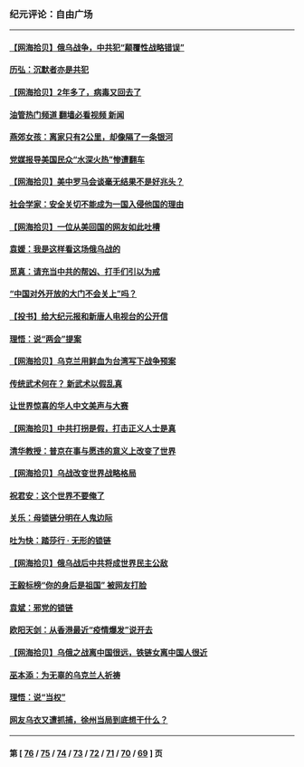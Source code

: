 ### 纪元评论：自由广场
---
#### [【网海拾贝】俄乌战争，中共犯“颠覆性战略错误”](../../pages/nsc993/n13655760.md?03190330) 
#### [历弘：沉默者亦是共犯](../../pages/nsc993/n13652799.md?03190330) 
#### [【网海拾贝】2年多了，病毒又回去了](../../pages/nsc993/n13652629.md?03190330) 
#### [油管热门频道 翻墙必看视频 新闻](ok?03190330)
#### [燕郊女孩：离家只有2公里，却像隔了一条银河](../../pages/nsc993/n13652450.md?03190330) 
#### [党媒报导美国民众“水深火热”惨遭翻车](../../pages/nsc993/n13649966.md?03190330) 
#### [【网海拾贝】美中罗马会谈毫无结果不是好兆头？](../../pages/nsc993/n13649860.md?03190330) 
#### [社会学家：安全关切不能成为一国入侵他国的理由](../../pages/nsc993/n13649744.md?03190330) 
#### [【网海拾贝】一位从美回国的网友如此吐槽](../../pages/nsc993/n13647381.md?03190330) 
#### [袁媛：我是这样看这场俄乌战的](../../pages/nsc993/n13644892.md?03190330) 
#### [觅真：请充当中共的帮凶、打手们引以为戒](../../pages/nsc993/n13644228.md?03190330) 
#### [“中国对外开放的大门不会关上”吗？](../../pages/nsc993/n13644191.md?03190330) 
#### [【投书】给大纪元报和新唐人电视台的公开信](../../pages/nsc993/n13644124.md?03190330) 
#### [理悟：说“两会”提案](../../pages/nsc993/n13643927.md?03190330) 
#### [【网海拾贝】乌克兰用鲜血为台湾写下战争预案](../../pages/nsc993/n13643578.md?03190330) 
#### [传统武术何在？ 新武术以假乱真](../../pages/nsc993/n13641615.md?03190330) 
#### [让世界惊喜的华人中文美声与大赛](../../pages/nsc993/n13641647.md?03190330) 
#### [【网海拾贝】中共打拐是假，打击正义人士是真](../../pages/nsc993/n13641238.md?03190330) 
#### [清华教授：普京在事与愿违的意义上改变了世界](../../pages/nsc993/n13639019.md?03190330) 
#### [【网海拾贝】乌战改变世界战略格局](../../pages/nsc993/n13639171.md?03190330) 
#### [祝君安：这个世界不要俺了](../../pages/nsc993/n13638903.md?03190330) 
#### [关乐：母锁链分明在人鬼边际](../../pages/nsc993/n13637601.md?03190330) 
#### [吐为快：踏莎行 · 无形的锁链](../../pages/nsc993/n13637555.md?03190330) 
#### [【网海拾贝】俄乌战后中共将成世界民主公敌](../../pages/nsc993/n13636363.md?03190330) 
#### [王毅标榜“你的身后是祖国” 被网友打脸](../../pages/nsc993/n13636270.md?03190330) 
#### [袁斌：邪党的锁链](../../pages/nsc993/n13636247.md?03190330) 
#### [欧阳天剑：从香港最近“疫情爆发”说开去](../../pages/nsc993/n13633182.md?03190330) 
#### [【网海拾贝】乌俄之战离中国很远，铁链女离中国人很近](../../pages/nsc993/n13630325.md?03190330) 
#### [巫本添：为无辜的乌克兰人祈祷](../../pages/nsc993/n13629307.md?03190330) 
#### [理悟：说“当权”](../../pages/nsc993/n13629223.md?03190330) 
#### [网友乌衣又遭抓捕，徐州当局到底想干什么？](../../pages/nsc993/n13627859.md?03190330) 

---
#### 第 [ [76](./76.md?03190330) / [75](./75.md?03190330) / [74](./74.md?03190330) / [73](./73.md?03190330) / [72](./72.md?03190330) / [71](./71.md?03190330) / [70](./70.md?03190330) / [69](./69.md?03190330) ] 页
